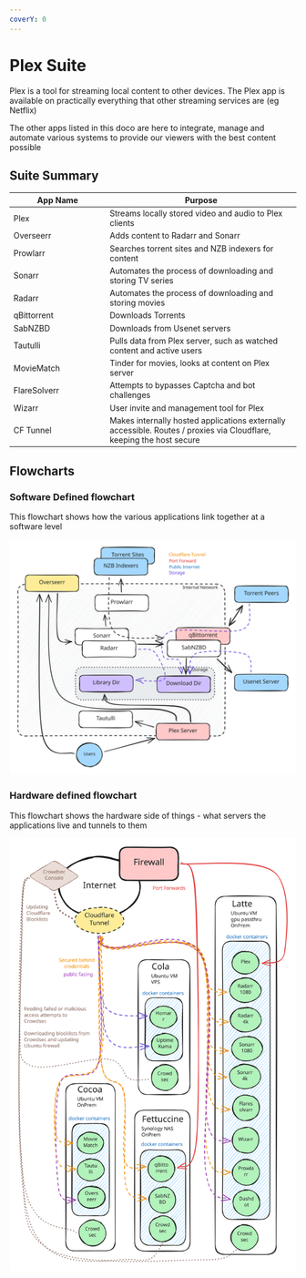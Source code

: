 ```yaml
---
coverY: 0
---
```


# Plex Suite

Plex is a tool for streaming local content to other devices. The Plex app is available on practically everything that other streaming services are (eg Netflix)

The other apps listed in this doco are here to integrate, manage and automate various systems to provide our viewers with the best content possible

## Suite Summary

<table><thead><tr><th width="155">App Name</th><th>Purpose</th></tr></thead><tbody><tr><td>Plex</td><td>Streams locally stored video and audio to Plex clients</td></tr><tr><td>Overseerr</td><td>Adds content to Radarr and Sonarr</td></tr><tr><td>Prowlarr</td><td>Searches torrent sites and NZB indexers for content</td></tr><tr><td>Sonarr</td><td>Automates the process of downloading and storing TV series</td></tr><tr><td>Radarr</td><td>Automates the process of downloading and storing movies</td></tr><tr><td>qBittorrent</td><td>Downloads Torrents</td></tr><tr><td>SabNZBD</td><td>Downloads from Usenet servers</td></tr><tr><td>Tautulli</td><td>Pulls data from Plex server, such as watched content and active users</td></tr><tr><td>MovieMatch</td><td>Tinder for movies, looks at content on Plex server</td></tr><tr><td>FlareSolverr</td><td>Attempts to bypasses Captcha and bot challenges</td></tr><tr><td>Wizarr</td><td>User invite and management tool for Plex</td></tr><tr><td>CF Tunnel</td><td>Makes internally hosted applications externally accessible. Routes / proxies via Cloudflare, keeping the host secure</td></tr></tbody></table>

## Flowcharts <a href="#bkmrk-flowchart" id="bkmrk-flowchart"></a>

### Software Defined flowchart

This flowchart shows how the various applications link together at a software level

<img src="../../.gitbook/assets/file.excalidraw (3).svg" alt="" class="gitbook-drawing">

### Hardware defined flowchart

This flowchart shows the hardware side of things - what servers the applications live and tunnels to them

<img src="../../.gitbook/assets/file.excalidraw (4).svg" alt="" class="gitbook-drawing">
